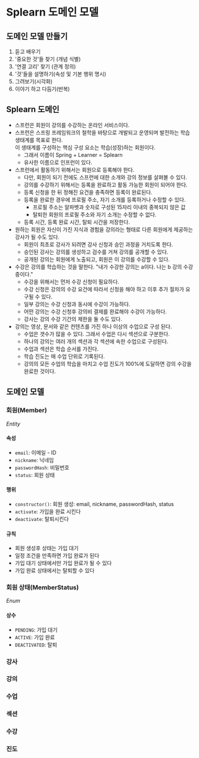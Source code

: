 # Splearn 도메인 모델 

## 도메인 모델 만들기
1. 듣고 배우기
2. '중요한 것'들 찾기 (개념 식별)
3. '연결 고리' 찾기 (관계 정의)
4. '것'들을 설명하기(속성 및 기본 행위 명시)
5. 그려보기(시각화)
6. 이야기 하고 다듬기(반복)

## Splearn 도메인
- 스프런은 회원이 강의를 수강하는 온라인 서비스이다.
- 스프런은 스프링 프레임워크의 철학을 바탕으로 개발되고 운영되며 발전하는 학습 생태계를 목표로 한다.  
  이 생태계를 구성하는 핵심 구성 요소는 학습(성장)하는 회원이다.
    - 그래서 이름이 Spring + Learner = Splearn
    - 유사한 이름으로 인프런이 있다.
- 스프런에서 활동하기 위해서는 회원으로 등록해야 한다.
    - 다만, 회원이 되기 전에도 스프런에 대한 소개와 강의 정보를 살펴볼 수 있다.
    - 강의를 수강하기 위해서는 등록을 완료하고 활동 가능한 회원이 되어야 한다.
    - 등록 신청을 한 뒤 정해진 요건을 충족하면 등록이 완료된다.
    - 등록을 완료한 경우에 프로필 주소, 자기 소개를 등록하거나 수정할 수 있다.
        - 프로필 주소는 알파벳과 숫자로 구성된 15자리 이내의 중복되지 않은 값
        - 탈퇴한 회원의 프로필 주소와 자기 소개는 수정할 수 없다.
    - 등록 시간, 등록 완료 시간, 탈퇴 시간을 저장한다.
- 원하는 회원은 자신이 가진 지식과 경험을 강의라는 형태로 다른 회원에게 제공하는 강사가 될 수도 있다.
    - 회원이 최초로 강사가 되려면 강사 신청과 승인 과정을 거치도록 한다.
    - 승인된 강사는 강의를 생성하고 검수를 거쳐 강의를 공개할 수 있다.
    - 공개된 강의는 회원에게 노출되고, 회원은 이 강의를 수강할 수 있다.
- 수강은 강의를 학습하는 것을 말한다. "내가 수강한 강의는 a이다. 나는 b 강의 수강중이다."
    - 수강을 위해서는 먼저 수강 신청이 필요하다.
    - 수강 신청은 강의의 수강 요건에 따라서 신청을 해야 하고 이후 추가 절차가 요구될 수 있다.
    - 일부 강의는 수강 신청과 동시에 수강이 가능하다.
    - 어떤 강의는 수강 신청후 강의비 결제를 완료해야 수강이 가능하다.
    - 강사는 강의 수강 기간의 제한을 둘 수도 있다.
- 강의는 영상, 문서와 같은 컨텐츠를 가진 하나 이상의 수업으로 구성 된다.
    - 수업은 갯수가 많을 수 있다. 그래서 수업은 다시 섹션으로 구분한다.
    - 하나의 강의는 여러 개의 섹션과 각 섹션에 속한 수업으로 구성된다.
    - 수업과 섹션은 학습 순서를 가진다.
    - 학습 진도는 매 수업 단위로 기록된다.
    - 강의의 모든 수업의 학습을 마치고 수업 진도가 100%에 도달하면 강의 수강을 완료한 것이다.

## 도메인 모델

### 회원(Member)
_Entity_
#### 속성
- `email`: 이메일 - ID 
- `nickname`: 닉네임
- `passwordHash`: 비밀번호 
- `status`: 회원 상태 
#### 행위 
- `constructor()`: 회원 생성: email, nickname, passwordHash, status
- `activate`: 가입을 완료 시킨다
- `deactivate`: 탈퇴시킨다 
#### 규칙
- 회원 생성후 상태는 가입 대기
- 일정 조건을 만족하면 가입 완료가 된다
- 가입 대기 상태에서만 가입 완료가 될 수 있다
- 가입 완료 상태에서는 탈퇴할 수 있다

### 회원 상태(MemberStatus)
_Enum_
#### 상수 
- `PENDING`: 가입 대기 
- `ACTIVE`: 가입 완료 
- `DEACTIVATED`: 탈퇴 

### 강사 

### 강의 

### 수업

### 섹션 

### 수강 

### 진도 
